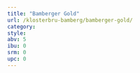 ```yaml
---
title: "Bamberger Gold"
url: /klosterbru-bamberg/bamberger-gold/
category: 
style: 
abv: 5
ibu: 0
srm: 0
upc: 0
---
```


